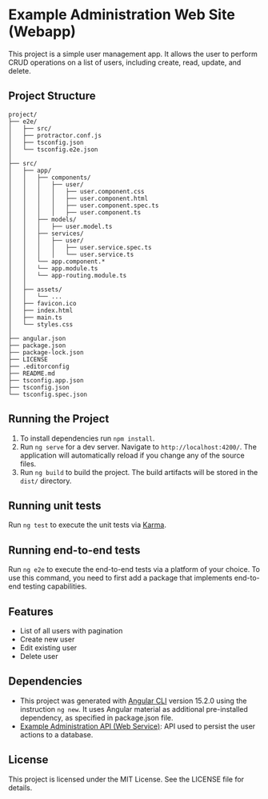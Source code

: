 # Example Administration Web Site (Webapp)

This project is a simple user management app. It allows the user to perform CRUD operations on a list of users, including create, read, update, and delete.

## Project Structure
```
project/
├── e2e/
│   ├── src/
│   ├── protractor.conf.js
│   ├── tsconfig.json
│   └── tsconfig.e2e.json
│
├── src/
│   ├── app/
│   │   ├── components/
│   │   │   ├── user/
│   │   │   │   ├── user.component.css
│   │   │   │   ├── user.component.html
│   │   │   │   ├── user.component.spec.ts
│   │   │   │   ├── user.component.ts
│   │   ├── models/
│   │   │   ├── user.model.ts
│   │   ├── services/
│   │   │   ├── user/
│   │   │   │   ├── user.service.spec.ts
│   │   │   │   └── user.service.ts
│   │   └── app.component.*
│   │   └── app.module.ts
│   │   └── app-routing.module.ts
│   │
│   ├── assets/
│   │   └── ...
│   ├── favicon.ico
│   ├── index.html
│   ├── main.ts
│   └── styles.css
│
├── angular.json
├── package.json
├── package-lock.json
├── LICENSE
├── .editorconfig
├── README.md
├── tsconfig.app.json
├── tsconfig.json
└── tsconfig.spec.json
```

## Running the Project
1. To install dependencies run `npm install`.
2. Run `ng serve` for a dev server. Navigate to `http://localhost:4200/`. The application will automatically reload if you change any of the source files.
3. Run `ng build` to build the project. The build artifacts will be stored in the `dist/` directory.

## Running unit tests

Run `ng test` to execute the unit tests via [Karma](https://karma-runner.github.io).

## Running end-to-end tests

Run `ng e2e` to execute the end-to-end tests via a platform of your choice. To use this command, you need to first add a package that implements end-to-end testing capabilities.

## Features
- List of all users with pagination
- Create new user
- Edit existing user
- Delete user

## Dependencies
- This project was generated with [Angular CLI](https://github.com/angular/angular-cli) version 15.2.0 using the instruction `ng new`. It uses Angular material as additional pre-installed dependency, as specified in package.json file.
- [Example Administration API (Web Service)](https://github.com/Widuk/example-admin-api-webservice): API used to persist the user actions to a database.

## License
This project is licensed under the MIT License. See the LICENSE file for details.
